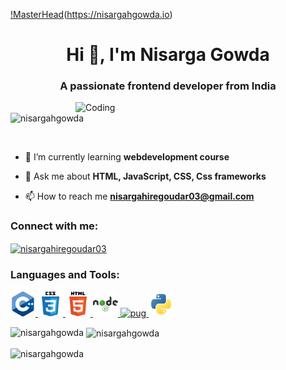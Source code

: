 
[!MasterHead](https://cdni.iconscout.com/illustration/premium/thumb/coding-project-1884980-1597918.png)(https://nisargahgowda.io)
<h1 align="center">Hi 👋, I'm Nisarga Gowda</h1>
<h3 align="center">A passionate frontend developer from India</h3>
<img align="right" alt="Coding" width="400" src="https://cdn.dribbble.com/users/1857592/screenshots/3848396/character-typing.gif">

<p align="left"> <img src="https://komarev.com/ghpvc/?username=nisargahgowda&label=Profile%20views&color=0e75b6&style=flat" alt="nisargahgowda" /> </p>

<p align="left"> <a href="https://twitter.com/" target="blank"><img src="https://img.shields.io/twitter/follow/?logo=twitter&style=for-the-badge" alt="" /></a> </p>

- 🌱 I’m currently learning **webdevelopment course**

- 💬 Ask me about **HTML, JavaScript, CSS, Css frameworks**

- 📫 How to reach me **nisargahiregoudar03@gmail.com**

<h3 align="left">Connect with me:</h3>
<p align="left">
<a href="https://instagram.com/nisargahiregoudar03" target="blank"><img align="center" src="https://raw.githubusercontent.com/rahuldkjain/github-profile-readme-generator/master/src/images/icons/Social/instagram.svg" alt="nisargahiregoudar03" height="30" width="40" /></a>
</p>

<h3 align="left">Languages and Tools:</h3>
<p align="left"> <a href="https://www.w3schools.com/cpp/" target="_blank" rel="noreferrer"> <img src="https://raw.githubusercontent.com/devicons/devicon/master/icons/cplusplus/cplusplus-original.svg" alt="cplusplus" width="40" height="40"/> </a> <a href="https://www.w3schools.com/css/" target="_blank" rel="noreferrer"> <img src="https://raw.githubusercontent.com/devicons/devicon/master/icons/css3/css3-original-wordmark.svg" alt="css3" width="40" height="40"/> </a> <a href="https://www.w3.org/html/" target="_blank" rel="noreferrer"> <img src="https://raw.githubusercontent.com/devicons/devicon/master/icons/html5/html5-original-wordmark.svg" alt="html5" width="40" height="40"/> </a> <a href="https://nodejs.org" target="_blank" rel="noreferrer"> <img src="https://raw.githubusercontent.com/devicons/devicon/master/icons/nodejs/nodejs-original-wordmark.svg" alt="nodejs" width="40" height="40"/> </a> <a href="https://pugjs.org" target="_blank" rel="noreferrer"> <img src="https://cdn.worldvectorlogo.com/logos/pug.svg" alt="pug" width="40" height="40"/> </a> <a href="https://www.python.org" target="_blank" rel="noreferrer"> <img src="https://raw.githubusercontent.com/devicons/devicon/master/icons/python/python-original.svg" alt="python" width="40" height="40"/> </a> </p>

<p><img align="left" src="https://github-readme-stats.vercel.app/api/top-langs?username=nisargahgowda&show_icons=true&locale=en&layout=compact" alt="nisargahgowda" /></p>

<p>&nbsp;<img align="center" src="https://github-readme-stats.vercel.app/api?username=nisargahgowda&show_icons=true&locale=en" alt="nisargahgowda" /></p>

<p><img align="center" src="https://github-readme-streak-stats.herokuapp.com/?user=nisargahgowda&" alt="nisargahgowda" /></p>
